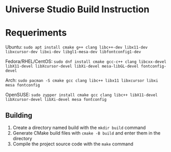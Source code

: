 # Universe Studio Build Instruction

# Requeriments 
Ubuntu:
`sudo apt install cmake g++ clang libc++-dev libx11-dev libxcursor-dev libxi-dev libgl1-mesa-dev libfontconfig1-dev`

Fedora/RHEL/CentOS:
`sudo dnf install cmake gcc-c++ clang libcxx-devel libX11-devel libXcursor-devel libXi-devel mesa-libGL-devel fontconfig-devel`

Arch:
`sudo pacman -S cmake gcc clang libc++ libx11 libxcursor libxi mesa fontconfig`

OpenSUSE:
`sudo zypper install cmake gcc clang libc++ libX11-devel libXcursor-devel libXi-devel mesa fontconfig`

## Building
1. Create a directory named build with the `mkdir build` command
2. Generate CMake build files with `cmake -B build` and enter them in the directory
3. Compile the project source code with the `make` command
